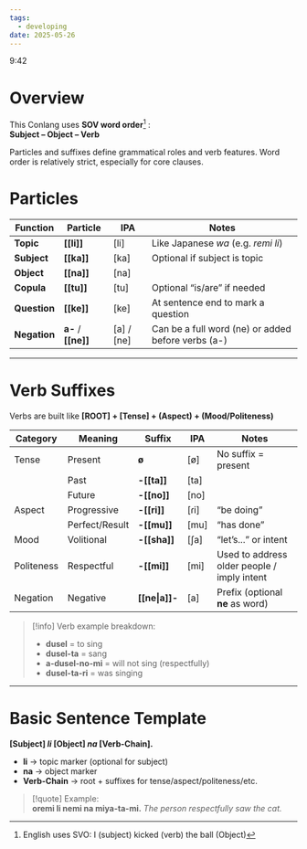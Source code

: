 ```yaml
---
tags:
  - developing
date: 2025-05-26
---
```

9:42
# Overview
This Conlang uses **SOV word order**[^1] :   
**Subject – Object – Verb**

Particles and suffixes define grammatical roles and verb features. Word order is relatively strict, especially for core clauses.

# **Particles**

| Function     | Particle            | IPA        | Notes                                              |
| ------------ | ------------------- | ---------- | -------------------------------------------------- |
| **Topic**    | **[[li]]**          | [li]       | Like Japanese _wa_ (e.g. _remi li_)                |
| **Subject**  | **[[ka]]**          | [ka]       | Optional if subject is topic                       |
| **Object**   | **[[na]]**          | [na]       |                                                    |
| **Copula**   | **[[tu]]**          | [tu]       | Optional “is/are” if needed                        |
| **Question** | **[[ke]]**          | [ke]       | At sentence end to mark a question                 |
| **Negation** | **a-** / **[[ne]]** | [a] / [ne] | Can be a full word (ne) or added before verbs (a-) |

---

# **Verb Suffixes** 
Verbs are built like **[ROOT] + [Tense] + (Aspect) + (Mood/Politeness)**

| Category   | Meaning        | Suffix         | IPA  | Notes                                       |
| ---------- | -------------- | -------------- | ---- | ------------------------------------------- |
| Tense      | Present        | **ø**          | [ø]  | No suffix = present                         |
|            | Past           | **-[[ta]]**    | [ta] |                                             |
|            | Future         | **-[[no]]**    | [no] |                                             |
| Aspect     | Progressive    | **-[[ri]]**    | [ɾi] | “be doing”                                  |
|            | Perfect/Result | **-[[mu]]**    | [mu] | “has done”                                  |
| Mood       | Volitional     | **-[[sha]]**   | [ʃa] | “let’s...” or intent                        |
| Politeness | Respectful     | **-[[mi]]**    | [mi] | Used to address older people / imply intent |
| Negation   | Negative       | **[[ne\|a]]-** | [a]  | Prefix (optional **ne** as word)            |

>[!info] Verb example breakdown:
> - **dusel** = to sing
> - **dusel-ta** = sang
> - **a-dusel-no-mi** = will not sing (respectfully)
> - **dusel-ta-ri** = was singing

---

# Basic Sentence Template
**[Subject] *li* [Object] *na* [Verb-Chain].**

- **li** → topic marker (optional for subject)
- **na** → object marker
- **Verb-Chain** → root + suffixes for tense/aspect/politeness/etc.

>[!quote] Example:  
>**oremi li nemi na miya-ta-mi.**
_The person respectfully saw the cat._

[^1]: English uses SVO: I (subject) kicked (verb) the ball (Object)
